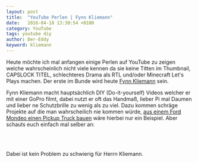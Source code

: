 ```yaml
---
layout: post
title:  "YouTube Perlen | Fynn Kliemann"
date:   2016-04-18 13:30:54 +0100
category: YouTube
tags: youtube diy
author: Der-Eddy
keyword: kliemann
---
```

Heute möchte ich mal anfangen einige Perlen auf YouTube zu zeigen welche wahrscheinlich nicht viele kennen da sie keine Titten im Thumbnail, CAPSLOCK TITEL, schlechteres Drama als RTL und/oder Minecraft Let's Plays machen. Der erste im Bunde wird heute [Fynn Kliemann](https://www.youtube.com/user/xmostimportant/) sein.

Fynn Kliemann macht hauptsächlich DIY (Do-it-yourself) Videos welcher er mit einer GoPro filmt, dabei nutzt er oft das Handmaß, lieber Pi mal Daumen und lieber ne Schutzbrille zu wenig als zu viel. Dazu kommen schräge Projekte auf die man wahrscheilich nie kommen würde, [aus einem Ford Mondeo einen Pickup Truck bauen](https://www.youtube.com/watch?v=Z4Ywga1SbnY) wäre hierbei nur ein Beispiel. Aber schauts euch einfach mal selber an:

<div class="ui embed" data-source="youtube" data-id="a0qGERVcC9E" data-placeholder="https://img.youtube.com/vi/a0qGERVcC9E/maxresdefault.jpg"></div>
<script>$('.ui.embed').embed();</script><br>

<div class="ui embed" data-source="youtube" data-id="o_0bntWMsh0" data-placeholder="https://img.youtube.com/vi/o_0bntWMsh0/maxresdefault.jpg"></div>
<script>$('.ui.embed').embed();</script><br>

Dabei ist kein Problem zu schwierig für Herrn Kliemann.
